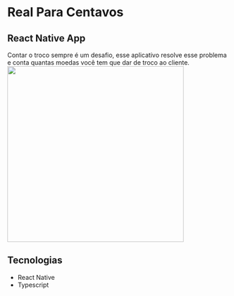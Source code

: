 # Real Para Centavos

## React Native App
Contar o troco sempre é um desafio, esse aplicativo resolve esse problema e conta quantas moedas você tem que dar de troco ao cliente.  
<img src="./github/RealParaCentavos.gif" width="400" />

## Tecnologias

- React Native
- Typescript
